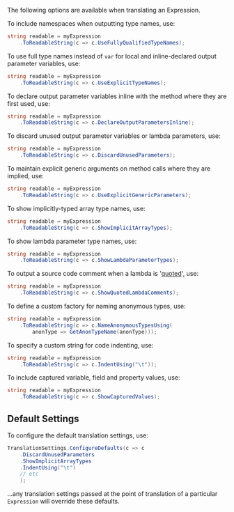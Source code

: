 The following options are available when translating an Expression.

To include namespaces when outputting type names, use:

```csharp
string readable = myExpression
    .ToReadableString(c => c.UseFullyQualifiedTypeNames);
```

To use full type names instead of `var` for local and inline-declared output parameter variables, use:

```csharp
string readable = myExpression
    .ToReadableString(c => c.UseExplicitTypeNames);
```

To declare output parameter variables inline with the method where they are first used, use:

```csharp
string readable = myExpression
    .ToReadableString(c => c.DeclareOutputParametersInline);
```

To discard unused output parameter variables or lambda parameters, use:

```csharp
string readable = myExpression
    .ToReadableString(c => c.DiscardUnusedParameters);
```

To maintain explicit generic arguments on method calls where they are implied, use:

```csharp
string readable = myExpression
    .ToReadableString(c => c.UseExplicitGenericParameters);
```

To show implicitly-typed array type names, use:

```csharp
string readable = myExpression
    .ToReadableString(c => c.ShowImplicitArrayTypes);
```

To show lambda parameter type names, use:

```csharp
string readable = myExpression
    .ToReadableString(c => c.ShowLambdaParameterTypes);
```

To output a source code comment when a lambda is 
'[quoted](https://stackoverflow.com/questions/3716492/what-does-expression-quote-do-that-expression-constant-can-t-already-do)', use:

```csharp
string readable = myExpression
    .ToReadableString(c => c.ShowQuotedLambdaComments);
```

To define a custom factory for naming anonymous types, use:

```csharp
string readable = myExpression
    .ToReadableString(c => c.NameAnonymousTypesUsing(
        anonType => GetAnonTypeName(anonType)));
```

To specify a custom string for code indenting, use:

```csharp
string readable = myExpression
    .ToReadableString(c => c.IndentUsing("\t"));
```

To include captured variable, field and property values, use:

```csharp
string readable = myExpression
    .ToReadableString(c => c.ShowCapturedValues);
```

## Default Settings

To configure the default translation settings, use:

```cs
TranslationSettings.ConfigureDefaults(c => c
    .DiscardUnusedParameters
    .ShowImplicitArrayTypes
    .IndentUsing("\t")
    // etc
    );
```

...any translation settings passed at the point of translation of a particular `Expression`
will override these defaults.